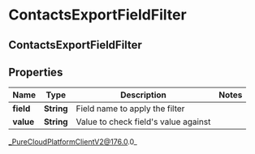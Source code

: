# ContactsExportFieldFilter

## ContactsExportFieldFilter

## Properties

|Name | Type | Description | Notes|
|------------ | ------------- | ------------- | -------------|
| **field** | **String** | Field name to apply the filter | |
| **value** | **String** | Value to check field&#39;s value against | |



_PureCloudPlatformClientV2@176.0.0_
